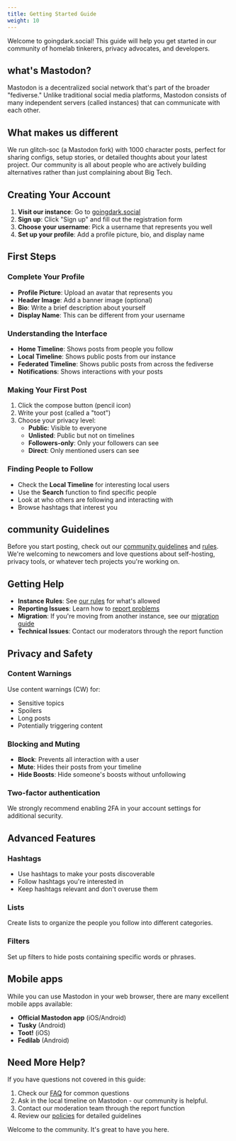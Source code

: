 ```yaml
---
title: Getting Started Guide
weight: 10
---
```


Welcome to goingdark.social! This guide will help you get started in our community of homelab tinkerers, privacy advocates, and developers.

## what's Mastodon?

Mastodon is a decentralized social network that's part of the broader "fediverse." Unlike traditional social media platforms, Mastodon consists of many independent servers (called instances) that can communicate with each other.

## What makes us different

We run glitch-soc (a Mastodon fork) with 1000 character posts, perfect for sharing configs, setup stories, or detailed thoughts about your latest project. Our community is all about people who are actively building alternatives rather than just complaining about Big Tech.

## Creating Your Account

1. **Visit our instance**: Go to [goingdark.social](https://goingdark.social)
2. **Sign up**: Click "Sign up" and fill out the registration form
3. **Choose your username**: Pick a username that represents you well
4. **Set up your profile**: Add a profile picture, bio, and display name

## First Steps

### Complete Your Profile

- **Profile Picture**: Upload an avatar that represents you
- **Header Image**: Add a banner image (optional)
- **Bio**: Write a brief description about yourself
- **Display Name**: This can be different from your username

### Understanding the Interface

- **Home Timeline**: Shows posts from people you follow
- **Local Timeline**: Shows public posts from our instance
- **Federated Timeline**: Shows public posts from across the fediverse
- **Notifications**: Shows interactions with your posts

### Making Your First Post

1. Click the compose button (pencil icon)
2. Write your post (called a "toot")
3. Choose your privacy level:
   - **Public**: Visible to everyone
   - **Unlisted**: Public but not on timelines
   - **Followers-only**: Only your followers can see
   - **Direct**: Only mentioned users can see

### Finding People to Follow

- Check the **Local Timeline** for interesting local users
- Use the **Search** function to find specific people
- Look at who others are following and interacting with
- Browse hashtags that interest you

## community Guidelines

Before you start posting, check out our [community guidelines](../community/community-guidelines.md) and [rules](../policies/rules/). We're welcoming to newcomers and love questions about self-hosting, privacy tools, or whatever tech projects you're working on.

## Getting Help

- **Instance Rules**: See [our rules](../policies/rules/) for what's allowed
- **Reporting Issues**: Learn how to [report problems](reporting.md)
- **Migration**: If you're moving from another instance, see our [migration guide](migration.md)
- **Technical Issues**: Contact our moderators through the report function

## Privacy and Safety

### Content Warnings

Use content warnings (CW) for:

- Sensitive topics
- Spoilers
- Long posts
- Potentially triggering content

### Blocking and Muting

- **Block**: Prevents all interaction with a user
- **Mute**: Hides their posts from your timeline
- **Hide Boosts**: Hide someone's boosts without unfollowing

### Two-factor authentication

We strongly recommend enabling 2FA in your account settings for additional security.

## Advanced Features

### Hashtags

- Use hashtags to make your posts discoverable
- Follow hashtags you're interested in
- Keep hashtags relevant and don't overuse them

### Lists

Create lists to organize the people you follow into different categories.

### Filters

Set up filters to hide posts containing specific words or phrases.

## Mobile apps

While you can use Mastodon in your web browser, there are many excellent mobile apps available:

- **Official Mastodon app** (iOS/Android)
- **Tusky** (Android)
- **Toot!** (iOS)
- **Fedilab** (Android)

## Need More Help?

If you have questions not covered in this guide:

1. Check our [FAQ](faq.md) for common questions
2. Ask in the local timeline on Mastodon - our community is helpful.
3. Contact our moderation team through the report function
4. Review our [policies](../policies/) for detailed guidelines

Welcome to the community. It's great to have you here.